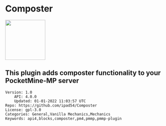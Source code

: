# Composter
<img src="https://raw.githubusercontent.com/ipad54/Composter/e270b48583eca109ddff0c609e43892d058262bf/icon.png" width="128" height="128" />

## This plugin adds composter functionality to your PocketMine-MP server
```properties
Version: 1.0
    API: 4.0.0
    Updated: 01-01-2022 11:03:57 UTC
Repo: https://github.com/ipad54/Composter
License: gpl-3.0
Categories: General,Vanilla Mechanics,Mechanics
Keywords: api4,blocks,composter,pm4,pmmp,pmmp-plugin
```